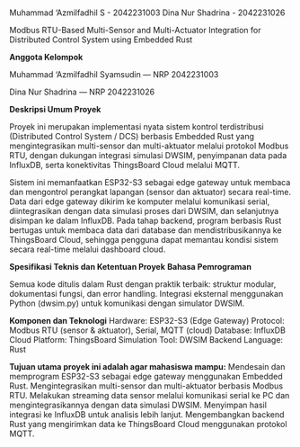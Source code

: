 # 
Muhammad ‘Azmilfadhil S - 2042231003
Dina Nur Shadrina - 2042231026

Modbus RTU-Based Multi-Sensor and Multi-Actuator Integration for Distributed Control System using Embedded Rust

 **Anggota Kelompok**

Muhammad ‘Azmilfadhil Syamsudin — NRP 2042231003

Dina Nur Shadrina — NRP 2042231026

 **Deskripsi Umum Proyek**

Proyek ini merupakan implementasi nyata sistem kontrol terdistribusi (Distributed Control System / DCS) berbasis Embedded Rust yang mengintegrasikan multi-sensor dan multi-aktuator melalui protokol Modbus RTU, dengan dukungan integrasi simulasi DWSIM, penyimpanan data pada InfluxDB, serta konektivitas ThingsBoard Cloud melalui MQTT.

Sistem ini memanfaatkan ESP32-S3 sebagai edge gateway untuk membaca dan mengontrol perangkat lapangan (sensor dan aktuator) secara real-time. Data dari edge gateway dikirim ke komputer melalui komunikasi serial, diintegrasikan dengan data simulasi proses dari DWSIM, dan selanjutnya disimpan ke dalam InfluxDB. Pada tahap backend, program berbasis Rust bertugas untuk membaca data dari database dan mendistribusikannya ke ThingsBoard Cloud, sehingga pengguna dapat memantau kondisi sistem secara real-time melalui dashboard cloud.

**Spesifikasi Teknis dan Ketentuan Proyek**
 **Bahasa Pemrograman**
 
Semua kode ditulis dalam Rust dengan praktik terbaik: struktur modular, dokumentasi fungsi, dan error handling.
Integrasi eksternal menggunakan Python (dwsim.py) untuk komunikasi dengan simulator DWSIM.

 **Komponen dan Teknologi**
Hardware: ESP32-S3 (Edge Gateway)
Protocol: Modbus RTU (sensor & aktuator), Serial, MQTT (cloud)
Database: InfluxDB
Cloud Platform: ThingsBoard
Simulation Tool: DWSIM
Backend Language: Rust

**Tujuan utama proyek ini adalah agar mahasiswa mampu:**
Mendesain dan memprogram ESP32-S3 sebagai edge gateway menggunakan Embedded Rust.
Mengintegrasikan multi-sensor dan multi-aktuator berbasis Modbus RTU.
Melakukan streaming data sensor melalui komunikasi serial ke PC dan mengintegrasikannya dengan data simulasi DWSIM.
Menyimpan hasil integrasi ke InfluxDB untuk analisis lebih lanjut.
Mengembangkan backend Rust yang mengirimkan data ke ThingsBoard Cloud menggunakan protokol MQTT.
